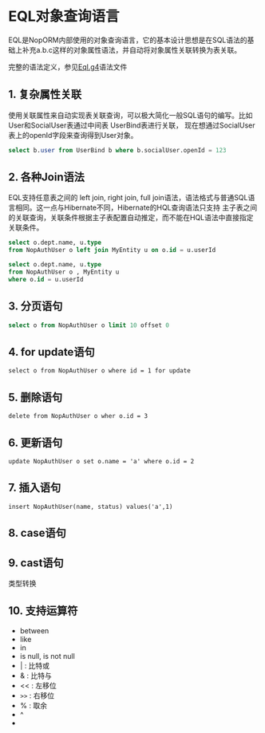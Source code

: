 # EQL对象查询语言

EQL是NopORM内部使用的对象查询语言，它的基本设计思想是在SQL语法的基础上补充a.b.c这样的对象属性语法，并自动将对象属性关联转换为表关联。

完整的语法定义，参见[Eql.g4](https://gitee.com/canonical-entropy/nop-entropy/blob/master/nop-orm-eql/model/antlr/Eql.g4)语法文件

## 1. 复杂属性关联

使用关联属性来自动实现表关联查询，可以极大简化一般SQL语句的编写。比如 User和SocialUser表通过中间表 UserBind表进行关联，
现在想通过SocialUser表上的openId字段来查询得到User对象。

```sql
select b.user from UserBind b where b.socialUser.openId = 123
```

## 2. 各种Join语法

EQL支持任意表之间的 left join, right join, full join语法，语法格式与普通SQL语言相同。这一点与Hibernate不同，Hibernate的HQL查询语法只支持
主子表之间的关联查询，关联条件根据主子表配置自动推定，而不能在HQL语法中直接指定关联条件。

```sql
select o.dept.name, u.type
from NopAuthUser o left join MyEntity u on o.id = u.userId

select o.dept.name, u.type
from NopAuthUser o , MyEntity u 
where o.id = u.userId

```

## 3. 分页语句

```sql
select o from NopAuthUser o limit 10 offset 0
```

## 4. for update语句

```
select o from NopAuthUser o where id = 1 for update
```

## 5. 删除语句

```
delete from NopAuthUser o wher o.id = 3
```

## 6. 更新语句

```
update NopAuthUser o set o.name = 'a' where o.id = 2
```

## 7. 插入语句

```
insert NopAuthUser(name, status) values('a',1)
```

## 8. case语句

## 9. cast语句

类型转换

## 10. 支持运算符

* between
* like
* in
* is null, is not null
* \| : 比特或
* \& : 比特与
* \<\< : 左移位
* `>>` : 右移位
* % : 取余
* ^
* 
